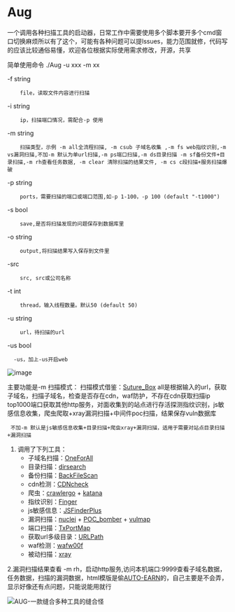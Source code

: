 # Aug
一个调用各种扫描工具的启动器，日常工作中需要使用多个脚本要开多个cmd窗口切换麻烦所以有了这个，可能有各种问题可以提lssues，能力范围就修，代码写的应该比较通俗易懂，欢迎各位根据实际使用需求修改，开源，共享

简单使用命令 
./Aug -u xxx -m xx  


  -f  string  
  
        file，读取文件内容进行扫描  
        
  -i  string  
  
        ip，扫描端口情况，需配合-p 使用  
        
  -m  string  

        扫描类型，示例 -m all全流程扫描, -m csub 子域名收集 ,-m fs web指纹识别,-m vs漏洞扫描,不加-m 默认为单url扫描,-m ps端口扫描,-m ds目录扫描 -m sf备份文件+目录扫描,-m rh查看任务数据, -m clear 清除扫描的结果文件, -m cs c段扫描+服务扫描爆破  
        
  -p  string  
  
        ports，需要扫描的端口或端口范围,如-p 1-100，-p 100 (default "-t1000")  
        
  -s   bool    
        
        save,是否将扫描发现的问题保存到数据库里  
        
  -o string

        output,将扫描结果写入保存到文件里
    
  -src
  
        src, src或公司名称
  
  -t  int  
  
        thread，输入线程数量。默认50 (default 50)  
        
  -u  string  
  
        url，待扫描的url  

        
  -us  bool
  
      -us，加上-us开启web
  

![image](https://github.com/win1498419293/Aug/assets/44251830/aed5224f-7f4b-417a-9222-54593af3351c)
  


    
 主要功能是-m 扫描模式：
     扫描模式借鉴：[Suture_Box](https://github.com/F6JO/Suture_Box)
     all是根据输入的url，获取子域名，扫描子域名，检查是否存在cdn，waf防护，不存在cdn获取扫描ip top1000端口获取其他http服务，对面收集到的站点进行存活探测指纹识别，js敏感信息收集，爬虫爬取+xray漏洞扫描+中间件poc扫描，结果保存vuln数据库  
     
     不加-m 默认是js敏感信息收集+目录扫描+爬虫xray+漏洞扫描，适用于需要对站点目录扫描+漏洞扫描  
     
1. 调用了下列工具：
    - 子域名扫描：[OneForAll](https://github.com/shmilylty/OneForAll)
    - 目录扫描：[dirsearch](https://github.com/maurosoria/dirsearch)
    - 备份扫描：[BackFileScan](https://github.com/VMsec/ihoneyBakFileScan_Modify)
    - cdn检测：[CDNcheck](https://github.com/Any3ite/cdnCheck)
    - 爬虫：[crawlergo](https://github.com/Qianlitp/crawlergo) + [katana](https://github.com/projectdiscovery/katana)
    - 指纹识别：[Finger](https://github.com/EASY233/Finger)
    - js敏感信息：[JSFinderPlus](https://github.com/mickeystone/JSFinderPlus)
    - 漏洞扫描：[nuclei](https://github.com/projectdiscovery/nuclei) + [POC_bomber](https://github.com/tr0uble-mAker/POC-bomber) + [vulmap](https://github.com/zhzyker/vulmap)
    - 端口扫描：[TxPortMap](https://github.com/4dogs-cn/TXPortMap)
    - 获取url多级目录：[URLPath](https://github.com/r00tSe7en/URLPath)
    - waf检测：[wafw00f](https://github.com/EnableSecurity/wafw00f)
    -  被动扫描：[xray](https://github.com/chaitin/xray)

2.漏洞扫描结果查看 -m rh，启动http服务,访问本机端口:9999查看子域名数据，任务数据，扫描的漏洞数据，html模版是偷[AUTO-EARN](https://github.com/Echocipher/AUTO-EARN)的，自己主要是不会弄，显示好像还有点问题，只能说能用就行


![AUG-一款缝合多种工具的缝合怪](https://github.com/win1498419293/Aug/assets/44251830/cb781ab7-1e31-48e6-9016-1490a5dd0314)



